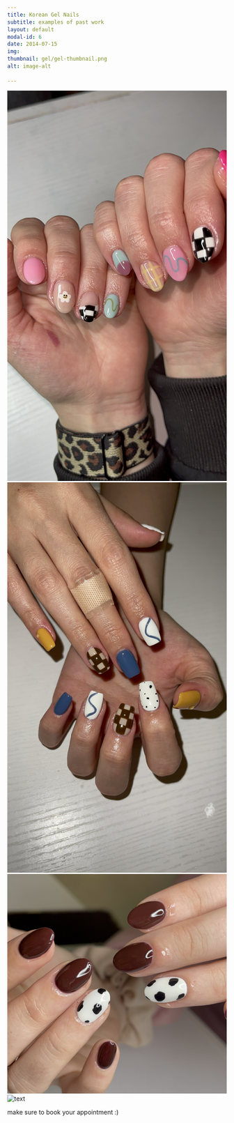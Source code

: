```yaml
---
title: Korean Gel Nails
subtitle: examples of past work
layout: default
modal-id: 6
date: 2014-07-15
img:
thumbnail: gel/gel-thumbnail.png
alt: image-alt

---
```


<img src="/img/portfolio/gel/gel_example_1.jpeg" class="img-responsive img-centered" alt="text">
<img src="/img/portfolio/gel/gel_example_2.jpeg" class="img-responsive img-centered" alt="text">
<img src="/img/portfolio/gel/gel_example_3.jpeg" class="img-responsive img-centered" alt="text">
<img src="/img/portfolio/gel/gel_example_4.jpeg" class="img-responsive img-centered" alt="text">

make sure to book your appointment :)

